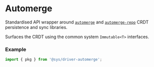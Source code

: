 # Automerge
Standardised API wrapper around [`automerge`](https://github.com/automerge) and [`automerge-repo`](https://github.com/automerge/automerge-repo) CRDT persistence and sync libraries.

Surfaces the CRDT using the common system `Immutable<T>` interfaces.


### Example

```ts
import { pkg } from '@sys/driver-automerge';
```

